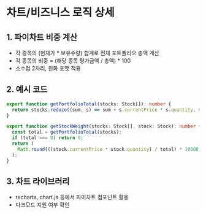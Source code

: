 # 차트/비즈니스 로직 상세

## 1. 파이차트 비중 계산

- 각 종목의 (현재가 \* 보유수량) 합계로 전체 포트폴리오 총액 계산
- 각 종목의 비중 = (해당 종목 평가금액 / 총액) \* 100
- 소수점 2자리, 원화 포맷 적용

## 2. 예시 코드

```typescript
export function getPortfolioTotal(stocks: Stock[]): number {
  return stocks.reduce((sum, s) => sum + s.currentPrice * s.quantity, 0);
}

export function getStockWeight(stocks: Stock[], stock: Stock): number {
  const total = getPortfolioTotal(stocks);
  if (total === 0) return 0;
  return (
    Math.round(((stock.currentPrice * stock.quantity) / total) * 10000) / 100
  );
}
```

## 3. 차트 라이브러리

- recharts, chart.js 등에서 파이차트 컴포넌트 활용
- 다크모드 지원 여부 확인
